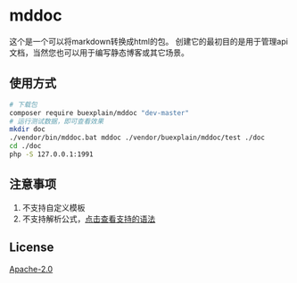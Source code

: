 # mddoc
这个是一个可以将markdown转换成html的包。
创建它的最初目的是用于管理api文档，当然您也可以用于编写静态博客或其它场景。

## 使用方式
```bash
# 下载包
composer require buexplain/mddoc "dev-master"
# 运行测试数据，即可查看效果
mkdir doc
./vendor/bin/mddoc.bat mddoc ./vendor/buexplain/mddoc/test ./doc
cd ./doc
php -S 127.0.0.1:1991
```

## 注意事项
1. 不支持自定义模板
2. 不支持解析公式，[点击查看支持的语法](https://github.com/buexplain/mddoc/blob/master/test/test1_one_2.md)

## License
[Apache-2.0](http://www.apache.org/licenses/LICENSE-2.0.html)
